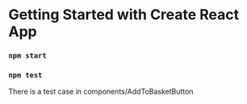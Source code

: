 # Getting Started with Create React App
### `npm start`

### `npm test`
There is a test case  in components/AddToBasketButton
